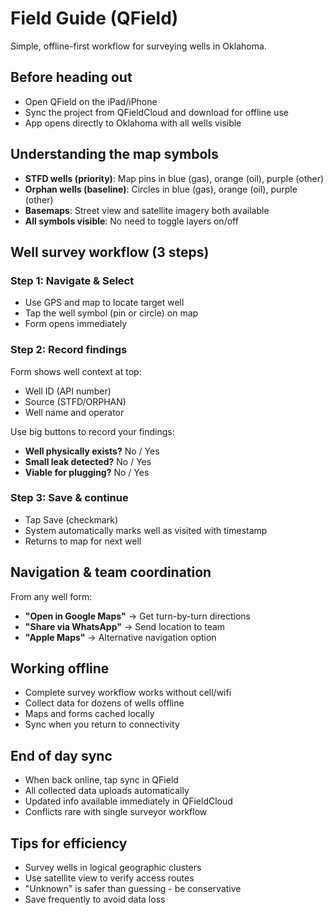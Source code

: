 # Field Guide (QField)

Simple, offline-first workflow for surveying wells in Oklahoma.

## Before heading out
- Open QField on the iPad/iPhone
- Sync the project from QFieldCloud and download for offline use
- App opens directly to Oklahoma with all wells visible

## Understanding the map symbols
- **STFD wells (priority)**: Map pins in blue (gas), orange (oil), purple (other)
- **Orphan wells (baseline)**: Circles in blue (gas), orange (oil), purple (other)  
- **Basemaps**: Street view and satellite imagery both available
- **All symbols visible**: No need to toggle layers on/off

## Well survey workflow (3 steps)

### Step 1: Navigate & Select
- Use GPS and map to locate target well
- Tap the well symbol (pin or circle) on map
- Form opens immediately

### Step 2: Record findings
Form shows well context at top:
- Well ID (API number)
- Source (STFD/ORPHAN)
- Well name and operator

Use big buttons to record your findings:
- **Well physically exists?**  No / Yes  
- **Small leak detected?** No / Yes
- **Viable for plugging?** No / Yes

### Step 3: Save & continue
- Tap Save (checkmark)
- System automatically marks well as visited with timestamp
- Returns to map for next well

## Navigation & team coordination
From any well form:
- **"Open in Google Maps"** → Get turn-by-turn directions
- **"Share via WhatsApp"** → Send location to team
- **"Apple Maps"** → Alternative navigation option

## Working offline
- Complete survey workflow works without cell/wifi
- Collect data for dozens of wells offline
- Maps and forms cached locally
- Sync when you return to connectivity

## End of day sync
- When back online, tap sync in QField
- All collected data uploads automatically
- Updated info available immediately in QFieldCloud
- Conflicts rare with single surveyor workflow

## Tips for efficiency
- Survey wells in logical geographic clusters
- Use satellite view to verify access routes
- "Unknown" is safer than guessing - be conservative
- Save frequently to avoid data loss
